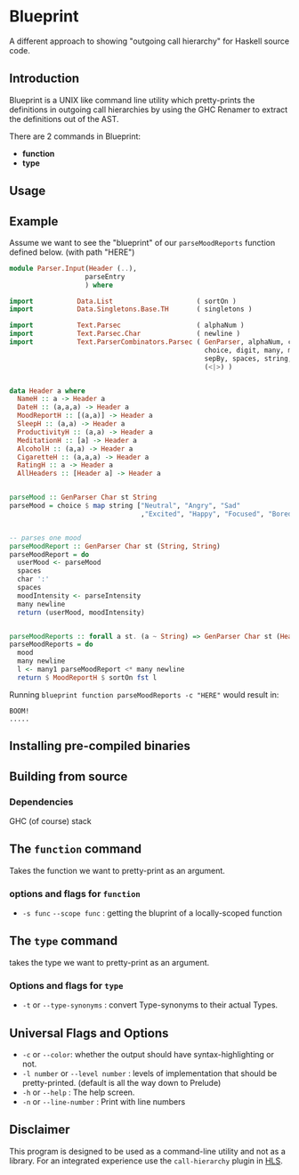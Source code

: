 # Blueprint
A different approach to showing "outgoing call hierarchy" for Haskell source code.


## Introduction
Blueprint is a UNIX like command line utility which pretty-prints the definitions in outgoing call hierarchies by using the GHC Renamer to extract the definitions out of the AST.

There are 2 commands in Blueprint:

- **function**
- **type**



## Usage 


## Example
Assume we want to see the "blueprint" of our `parseMoodReports` function defined below. (with path "HERE") 

```haskell 
module Parser.Input(Header (..),
                   parseEntry
                   ) where

import           Data.List                     ( sortOn )
import           Data.Singletons.Base.TH       ( singletons )

import           Text.Parsec                   ( alphaNum )
import           Text.Parsec.Char              ( newline )
import           Text.ParserCombinators.Parsec ( GenParser, alphaNum, char,
                                                 choice, digit, many, many1,
                                                 sepBy, spaces, string, try,
                                                 (<|>) )


data Header a where
  NameH :: a -> Header a
  DateH :: (a,a,a) -> Header a
  MoodReportH :: [(a,a)] -> Header a 
  SleepH :: (a,a) -> Header a 
  ProductivityH :: (a,a) -> Header a
  MeditationH :: [a] -> Header a
  AlcoholH :: (a,a) -> Header a
  CigaretteH :: (a,a,a) -> Header a
  RatingH :: a -> Header a
  AllHeaders :: [Header a] -> Header a


parseMood :: GenParser Char st String
parseMood = choice $ map string ["Neutral", "Angry", "Sad"
                                 ,"Excited", "Happy", "Focused", "Bored"]


-- parses one mood
parseMoodReport :: GenParser Char st (String, String)
parseMoodReport = do
  userMood <- parseMood
  spaces
  char ':'
  spaces
  moodIntensity <- parseIntensity
  many newline
  return (userMood, moodIntensity)


parseMoodReports :: forall a st. (a ~ String) => GenParser Char st (Header a)
parseMoodReports = do
  mood
  many newline
  l <- many1 parseMoodReport <* many newline
  return $ MoodReportH $ sortOn fst l
```

Running `blueprint function parseMoodReports -c "HERE"` would result in:

``` text
BOOM!
.....
```

## Installing pre-compiled binaries 

## Building from source

### Dependencies
GHC (of course) 
stack 



## The `function` command 
Takes the function we want to pretty-print as an argument. 

### options and flags for `function`

- `-s func` `--scope func` : getting the bluprint of a locally-scoped function

## The `type` command 
takes the type we want to pretty-print as an argument.

### Options and flags for `type`

- `-t` or `--type-synonyms` : convert Type-synonyms to their actual Types.

## Universal Flags and Options

- `-c` or `--color`: whether the output should have syntax-highlighting or not. 
- `-l number` or `--level number` : levels of implementation that should be pretty-printed. (default is all the way down to Prelude)
- `-h` or `--help` : The help screen.
- `-n` or `--line-number` : Print with line numbers


## Disclaimer
This program is designed to be used as a command-line utility and not as a library. For an integrated experience use the `call-hierarchy` plugin in [HLS](https://github.com/haskell/haskell-language-server).
